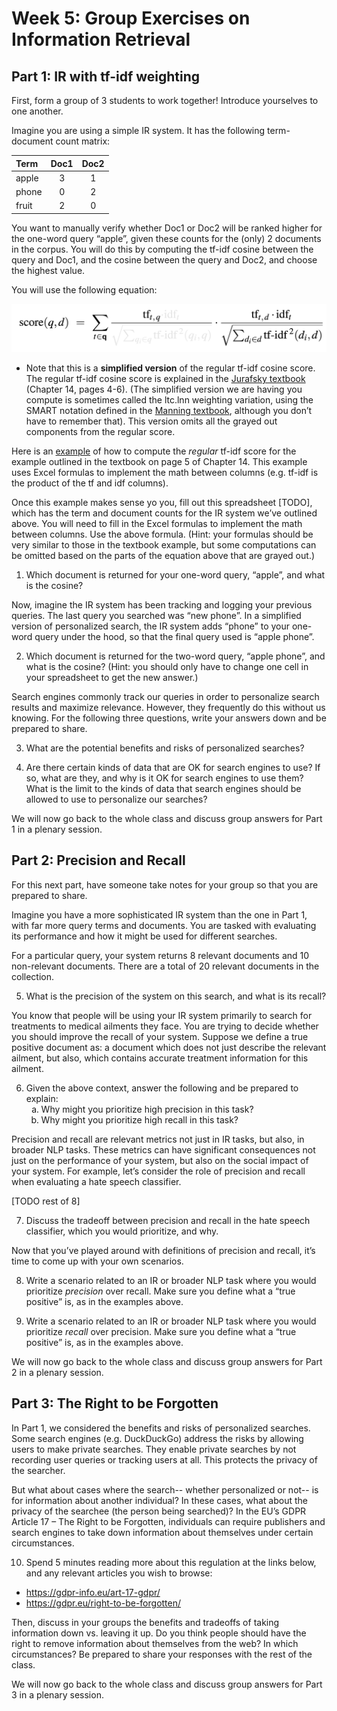 # Week 5: Group Exercises on Information Retrieval

## Part 1: IR with tf-idf weighting

First, form a group of 3 students to work together! Introduce yourselves to one another.

Imagine you are using a simple IR system. It has the following term-document count matrix:

   | Term    | Doc1 | Doc2 |
   |:--------|:----:|:----:|
   | apple   | 3    | 1    | 
   | phone   | 0    | 2    | 
   | fruit   | 2    | 0    | 

You want to manually verify whether Doc1 or Doc2 will be ranked higher for the one-word query “apple”, given these counts for the (only) 2 documents in the corpus. You will do this by computing the tf-idf cosine between the query and Doc1, and the cosine between the query and Doc2, and choose the highest value.

You will use the following equation:

   ![tf-idf simplified equation](tf_idf_simple_equation.png)


* Note that this is a **simplified version** of the regular tf-idf cosine score. The regular tf-idf cosine score is explained in the [Jurafsky textbook](https://web.stanford.edu/~jurafsky/slpdraft/14.pdf) (Chapter 14, pages 4-6). (The simplified version we are having you compute is sometimes called the ltc.lnn weighting variation, using the SMART notation defined in the [Manning textbook](https://site.ebrary.com/lib/stanford/docDetail.action?docID=10240274), although you don’t have to remember that). This version omits all the grayed out components from the regular score.

Here is an [example](https://docs.google.com/spreadsheets/d/1GI3yJCODven4HAY--tGCpOVPGvcamSjYWKDRbjfzFhQ/edit?usp=sharing) of how to compute the *regular* tf-idf score for the example outlined in the textbook on page 5 of Chapter 14. This example uses Excel formulas to implement the math between columns (e.g. tf-idf is the product of the tf and idf columns).

Once this example makes sense yo you, fill out this spreadsheet [TODO], which has the term and document counts for the IR system we’ve outlined above. You will need to fill in the Excel formulas to implement the math between columns. Use the above formula. (Hint: your formulas should be very similar to those in the textbook example, but some computations can be omitted based on the parts of the equation above that are grayed out.)

1. Which document is returned for your one-word query, “apple”, and what is the cosine?

Now, imagine the IR system has been tracking and logging your previous queries. The last query you searched was “new phone”. In a simplified version of personalized search, the IR system adds “phone” to your one-word query under the hood, so that the final query used is “apple phone”.

2. Which document is returned for the two-word query, “apple phone”, and what is the cosine? (Hint: you should only have to change one cell in your spreadsheet to get the new answer.)

Search engines commonly track our queries in order to personalize search results and maximize relevance. However, they frequently do this without us knowing. For the following three questions, write your answers down and be prepared to share.

3. What are the potential benefits and risks of personalized searches? 

4. Are there certain kinds of data that are OK for search engines to use? If so, what are they, and why is it OK for search engines to use them? What is the limit to the kinds of data that search engines should be allowed to use to personalize our searches?

We will now go back to the whole class and discuss group answers for Part 1 in a plenary session.

## Part 2: Precision and Recall

For this next part, have someone take notes for your group so that you are prepared to share. 

Imagine you have a more sophisticated IR system than the one in Part 1, with far more query terms and documents. You are tasked with evaluating its performance and how it might be used for different searches. 

For a particular query, your system returns 8 relevant documents and 10 non-relevant documents. There are a total of 20 relevant documents in the collection.

5. What is the precision of the system on this search, and what is its recall? 

You know that people will be using your IR system primarily to search for treatments to medical ailments they face. You are trying to decide whether you should improve the recall of your system. Suppose we define a true positive document as: a document which does not just describe the relevant ailment, but also, which contains accurate treatment information for this ailment. 

6. Given the above context, answer the following and be prepared to explain:
   <ol type="a">
      <li>Why might you prioritize high precision in this task?</li>
      <li>Why might you prioritize high recall in this task?</li>
   </ol>

Precision and recall are relevant metrics not just in IR tasks, but also, in broader NLP tasks. These metrics can have significant consequences not just on the performance of your system, but also on the social impact of your system. For example, let’s consider the role of precision and recall when evaluating a hate speech classifier.

[TODO rest of 8]

7. Discuss the tradeoff between precision and recall in the hate speech classifier, which you would prioritize, and why.

Now that you’ve played around with definitions of precision and recall, it’s time to come up with your own scenarios.

8. Write a scenario related to an IR or broader NLP task where you would prioritize *precision* over recall. Make sure you define what a “true positive” is, as in the examples above.

9. Write a scenario related to an IR or broader NLP task where you would prioritize *recall* over precision. Make sure you define what a “true positive” is, as in the examples above.

We will now go back to the whole class and discuss group answers for Part 2 in a plenary session.

## Part 3: The Right to be Forgotten

In Part 1, we considered the benefits and risks of personalized searches. Some search engines (e.g. DuckDuckGo) address the risks by allowing users to make private searches. They enable private searches by not recording user queries or tracking users at all. This protects the privacy of the searcher.

But what about cases where the search-- whether personalized or not-- is for information about another individual? In these cases, what about the privacy of the searchee (the person being searched)? In the EU’s GDPR Article 17 – The Right to be Forgotten, individuals can require publishers and search engines to take down information about themselves under certain circumstances. 

10. Spend 5 minutes reading more about this regulation at the links below, and any relevant articles you wish to browse:

   - https://gdpr-info.eu/art-17-gdpr/
   - https://gdpr.eu/right-to-be-forgotten/

Then, discuss in your groups the benefits and tradeoffs of taking information down vs. leaving it up. Do you think people should have the right to remove information about themselves from the web? In which circumstances? Be prepared to share your responses with the rest of the class. 

We will now go back to the whole class and discuss group answers for Part 3 in a plenary session.